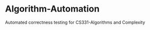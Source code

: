 Algorithm-Automation
====================

Automated correctness testing for CS331-Algorithms and Complexity 
